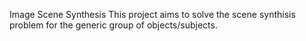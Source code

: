 Image Scene Synthesis
This project aims to solve the scene synthisis problem for the generic group of objects/subjects.


